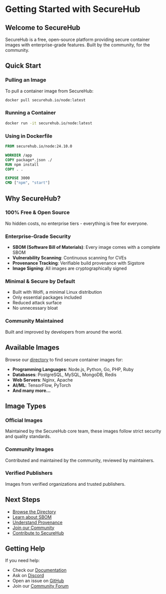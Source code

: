# Getting Started with SecureHub

## Welcome to SecureHub

SecureHub is a free, open-source platform providing secure container images with enterprise-grade features. Built by the community, for the community.

## Quick Start

### Pulling an Image

To pull a container image from SecureHub:

```bash
docker pull securehub.io/node:latest
```

### Running a Container

```bash
docker run -it securehub.io/node:latest
```

### Using in Dockerfile

```dockerfile
FROM securehub.io/node:24.10.0

WORKDIR /app
COPY package*.json ./
RUN npm install
COPY . .

EXPOSE 3000
CMD ["npm", "start"]
```

## Why SecureHub?

### 100% Free & Open Source
No hidden costs, no enterprise tiers - everything is free for everyone.

### Enterprise-Grade Security
- **SBOM (Software Bill of Materials)**: Every image comes with a complete SBOM
- **Vulnerability Scanning**: Continuous scanning for CVEs
- **Provenance Tracking**: Verifiable build provenance with Sigstore
- **Image Signing**: All images are cryptographically signed

### Minimal & Secure by Default
- Built with Wolfi, a minimal Linux distribution
- Only essential packages included
- Reduced attack surface
- No unnecessary bloat

### Community Maintained
Built and improved by developers from around the world.

## Available Images

Browse our [directory](/) to find secure container images for:

- **Programming Languages**: Node.js, Python, Go, PHP, Ruby
- **Databases**: PostgreSQL, MySQL, MongoDB, Redis
- **Web Servers**: Nginx, Apache
- **AI/ML**: TensorFlow, PyTorch
- **And many more...**

## Image Types

### Official Images
Maintained by the SecureHub core team, these images follow strict security and quality standards.

### Community Images
Contributed and maintained by the community, reviewed by maintainers.

### Verified Publishers
Images from verified organizations and trusted publishers.

## Next Steps

- [Browse the Directory](/)
- [Learn about SBOM](/docs/sbom)
- [Understand Provenance](/docs/provenance)
- [Join our Community](/community)
- [Contribute to SecureHub](/contribute)

## Getting Help

If you need help:

- Check our [Documentation](/docs)
- Ask on [Discord](https://discord.gg/securehub)
- Open an issue on [GitHub](https://github.com/securehub/images)
- Join our [Community Forum](/community)
